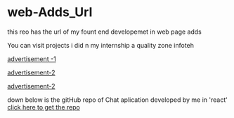 # web-Adds_Url
this reo has the url of my fount end developemet in web page adds

You can visit projects i did n my internship a quality zone infoteh

[advertisement -1](https://www.qzdemo.in/anandhproject/whatsapp-marketting/whatsappmarkering.php)

[advertisement-2](https://www.qzdemo.in/anandhproject/msoffice-ai/msoffice.php)

[advertisement-2](https://www.qzdemo.in/anandhproject/whatsapp-masterclass/index.php)


down below is the gitHub repo of Chat aplication developed by me in 'react'
[click here to get the repo](https://github.com/Anandhakrishnan15/host.git)
